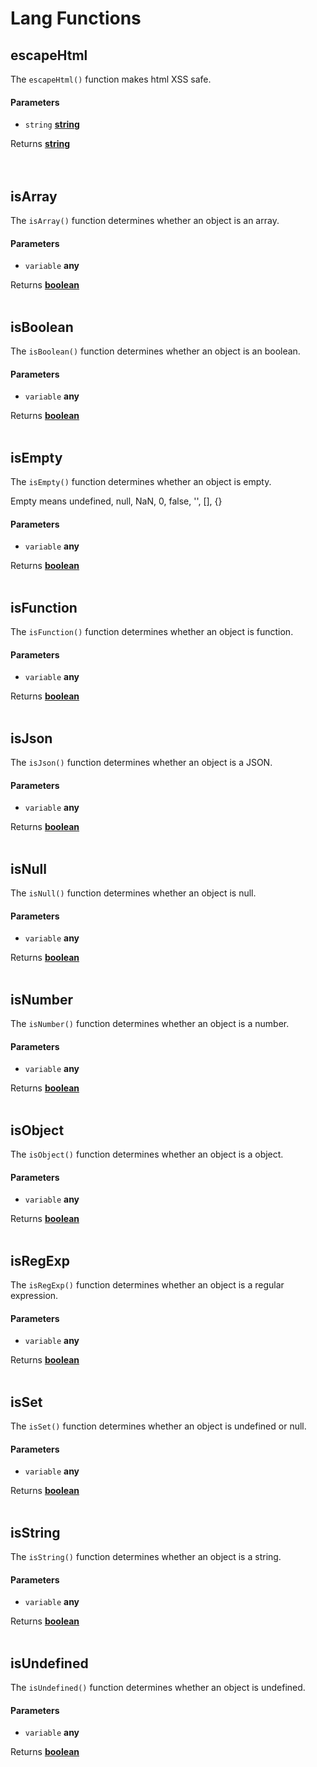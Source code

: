 # Lang Functions

## escapeHtml

The `escapeHtml()` function makes html XSS safe.

#### Parameters

*   `string` **[string](https://developer.mozilla.org/docs/Web/JavaScript/Reference/Global_Objects/String)** 

Returns **[string](https://developer.mozilla.org/docs/Web/JavaScript/Reference/Global_Objects/String)**  
<br>
<br>

## isArray

The `isArray()` function determines whether an object is an array.

#### Parameters

*   `variable` **any** 

Returns **[boolean](https://developer.mozilla.org/docs/Web/JavaScript/Reference/Global_Objects/Boolean)** 
<br>
<br>

## isBoolean

The `isBoolean()` function determines whether an object is an boolean.

#### Parameters

*   `variable` **any** 

Returns **[boolean](https://developer.mozilla.org/docs/Web/JavaScript/Reference/Global_Objects/Boolean)** 
<br>
<br>

## isEmpty

The `isEmpty()` function determines whether an object is empty.

Empty means undefined, null, NaN, 0, false, '', \[], {}

#### Parameters

*   `variable` **any** 

Returns **[boolean](https://developer.mozilla.org/docs/Web/JavaScript/Reference/Global_Objects/Boolean)** 
<br>
<br>

## isFunction

The `isFunction()` function determines whether an object is function.

#### Parameters

*   `variable` **any** 

Returns **[boolean](https://developer.mozilla.org/docs/Web/JavaScript/Reference/Global_Objects/Boolean)** 
<br>
<br>

## isJson

The `isJson()` function determines whether an object is a JSON.

#### Parameters

*   `variable` **any** 

Returns **[boolean](https://developer.mozilla.org/docs/Web/JavaScript/Reference/Global_Objects/Boolean)** 
<br>
<br>

## isNull

The `isNull()` function determines whether an object is null.

#### Parameters

*   `variable` **any** 

Returns **[boolean](https://developer.mozilla.org/docs/Web/JavaScript/Reference/Global_Objects/Boolean)** 
<br>
<br>

## isNumber

The `isNumber()` function determines whether an object is a number.

#### Parameters

*   `variable` **any** 

Returns **[boolean](https://developer.mozilla.org/docs/Web/JavaScript/Reference/Global_Objects/Boolean)** 
<br>
<br>

## isObject

The `isObject()` function determines whether an object is a object.

#### Parameters

*   `variable` **any** 

Returns **[boolean](https://developer.mozilla.org/docs/Web/JavaScript/Reference/Global_Objects/Boolean)** 
<br>
<br>

## isRegExp

The `isRegExp()` function determines whether an object is a regular expression.

#### Parameters

*   `variable` **any** 

Returns **[boolean](https://developer.mozilla.org/docs/Web/JavaScript/Reference/Global_Objects/Boolean)** 
<br>
<br>

## isSet

The `isSet()` function determines whether an object is undefined or null.

#### Parameters

*   `variable` **any** 

Returns **[boolean](https://developer.mozilla.org/docs/Web/JavaScript/Reference/Global_Objects/Boolean)** 
<br>
<br>

## isString

The `isString()` function determines whether an object is a string.

#### Parameters

*   `variable` **any** 

Returns **[boolean](https://developer.mozilla.org/docs/Web/JavaScript/Reference/Global_Objects/Boolean)** 
<br>
<br>

## isUndefined

The `isUndefined()` function determines whether an object is undefined.

#### Parameters

*   `variable` **any** 

Returns **[boolean](https://developer.mozilla.org/docs/Web/JavaScript/Reference/Global_Objects/Boolean)** 
